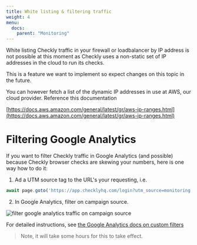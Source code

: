 ```yaml
---
title: White listing & filtering traffic
weight: 4
menu:
  docs:
    parent: "Monitoring"
---
```


White listing Checkly traffic in your firewall or loadbalancer by IP address is not possible at this moment as Checkly uses 
a non-static set of IP addresses in the cloud to run its checks.

This is a feature we want to implement so expect changes on this topic in the future.

You can however fetch a list of the dynamic IP addresses in use at AWS, our cloud provider. Reference this documentation

[https://docs.aws.amazon.com/general/latest/gr/aws-ip-ranges.html](https://docs.aws.amazon.com/general/latest/gr/aws-ip-ranges.html)

# Filtering Google Analytics

If you want to filter Checkly traffic in Google Analytics (and possible) because Checkly browser checks are skewing your 
numbers, here is one way how to do it:

1. Ad a UTM source tag to the URL's your requesting, i.e.

```javascript
await page.goto('https://app.checklyhq.com/login?utm_source=monitoring')
```

2. In Google Analytics, filter on campaign source.

![filter google analytics traffic on campaign source](/docs/images/monitoring/analytics.png)


For detailed instructions, see [the Google Analytics docs on custom filters](https://support.google.com/analytics/answer/1033162#CustomFilters)

 > Note, it will take some hours for this to take effect.


